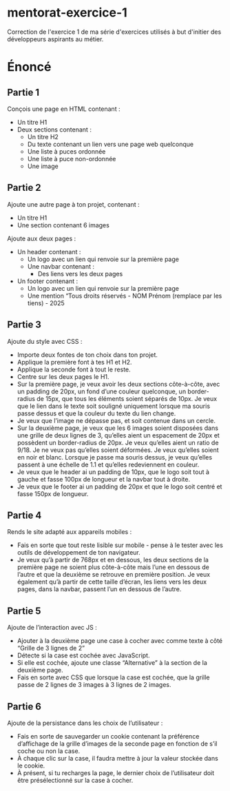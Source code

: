 # mentorat-exercice-1
Correction de l'exercice 1 de ma série d'exercices utilisés à but d'initier des développeurs aspirants au métier.

# Énoncé

## Partie 1

Conçois une page en HTML contenant :

- Un titre H1
- Deux sections contenant :
    - Un titre H2
    - Du texte contenant un lien vers une page web quelconque
    - Une liste à puces ordonnée
    - Une liste à puce non-ordonnée
    - Une image

## Partie 2

Ajoute une autre page à ton projet, contenant : 

- Un titre H1
- Une section contenant 6 images

Ajoute aux deux pages :

- Un header contenant :
    - Un logo avec un lien qui renvoie sur la première page
    - Une navbar contenant :
        - Des liens vers les deux pages
- Un footer contenant :
    - Un logo avec un lien qui renvoie sur la première page
    - Une mention “Tous droits réservés - NOM Prénom (remplace par les tiens) - 2025

## Partie 3

Ajoute du style avec CSS : 

- Importe deux fontes de ton choix dans ton projet.
- Applique la première font à tes H1 et H2.
- Applique la seconde font à tout le reste.
- Centre sur les deux pages le H1.
- Sur la première page, je veux avoir les deux sections côte-à-côte, avec un padding de 20px, un fond d’une couleur quelconque, un border-radius de 15px, que tous les éléments soient séparés de 10px. Je veux que le lien dans le texte soit souligné uniquement lorsque ma souris passe dessus et que la couleur du texte du lien change.
- Je veux que l’image ne dépasse pas, et soit contenue dans un cercle.
- Sur la deuxième page, je veux que les 6 images soient disposées dans une grille de deux lignes de 3, qu’elles aient un espacement de 20px et possèdent un border-radius de 20px. Je veux qu’elles aient un ratio de 9/18. Je ne veux pas qu’elles soient déformées. Je veux qu’elles soient en noir et blanc. Lorsque je passe ma souris dessus, je veux qu’elles passent à une échelle de 1.1 et qu’elles redeviennent en couleur.
- Je veux que le header ai un padding de 10px, que le logo soit tout à gauche et fasse 100px de longueur et la navbar tout à droite.
- Je veux que le footer ai un padding de 20px et que le logo soit centré et fasse 150px de longueur.

## Partie 4

Rends le site adapté aux appareils mobiles :

- Fais en sorte que tout reste lisible sur mobile - pense à le tester avec les outils de développement de ton navigateur.
- Je veux qu’à partir de 768px et en dessous, les deux sections de la première page ne soient plus côte-à-côte mais l’une en dessous de l’autre et que la deuxième se retrouve en première position. Je veux également qu’à partir de cette taille d’écran, les liens vers les deux pages, dans la navbar, passent l’un en dessous de l’autre.

## Partie 5

Ajoute de l’interaction avec JS :

- Ajouter à la deuxième page une case à cocher avec comme texte à côté “Grille de 3 lignes de 2”
- Détecte si la case est cochée avec JavaScript.
- Si elle est cochée, ajoute une classe “Alternative” à la section de la deuxième page.
- Fais en sorte avec CSS que lorsque la case est cochée, que la grille passe de 2 lignes de 3 images à 3 lignes de 2 images.

## Partie 6

Ajoute de la persistance dans les choix de l’utilisateur :

- Fais en sorte de sauvegarder un cookie contenant la préférence d’affichage de la grille d’images de la seconde page en fonction de s’il coche ou non la case.
- À chaque clic sur la case, il faudra mettre à jour la valeur stockée dans le cookie.
- À présent, si tu recharges la page, le dernier choix de l’utilisateur doit être présélectionné sur la case à cocher.